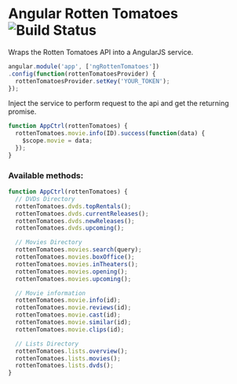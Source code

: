 Angular Rotten Tomatoes ![Build Status](https://api.travis-ci.org/hilios/angular-rotten-tomatoes.svg)
=======================

Wraps the Rotten Tomatoes API into a AngularJS service.

```js
angular.module('app', ['ngRottenTomatoes'])
.config(function(rottenTomatoesProvider) {
  rottenTomatoesProvider.setKey('YOUR_TOKEN');
});
```

Inject the service to perform request to the api and get the returning promise.

```js
function AppCtrl(rottenTomatoes) {
  rottenTomatoes.movie.info(ID).success(function(data) {
    $scope.movie = data;
  });
}
```

### Available methods:

```js
function AppCtrl(rottenTomatoes) {
  // DVDs Directory
  rottenTomatoes.dvds.topRentals();
  rottenTomatoes.dvds.currentReleases();
  rottenTomatoes.dvds.newReleases();
  rottenTomatoes.dvds.upcoming();

  // Movies Directory
  rottenTomatoes.movies.search(query);
  rottenTomatoes.movies.boxOffice();
  rottenTomatoes.movies.inTheaters();
  rottenTomatoes.movies.opening();
  rottenTomatoes.movies.upcoming();

  // Movie information
  rottenTomatoes.movie.info(id);
  rottenTomatoes.movie.reviews(id);
  rottenTomatoes.movie.cast(id);
  rottenTomatoes.movie.similar(id);
  rottenTomatoes.movie.clips(id);

  // Lists Directory
  rottenTomatoes.lists.overview();
  rottenTomatoes.lists.movies();
  rottenTomatoes.lists.dvds();
}
```
